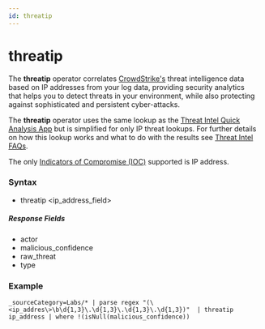 ```yaml
---
id: threatip
---
```


# threatip

The **threatip** operator
correlates [CrowdStrike's](https://www.crowdstrike.com/sumologic/ "https://www.crowdstrike.com/sumologic/") threat
intelligence data based on IP addresses from your log data, providing
security analytics that helps you to detect threats in your environment,
while also protecting against sophisticated and persistent
cyber-attacks.

The **threatip** operator uses the same lookup as the [Threat Intel
Quick Analysis
App](../../../07Sumo-Logic-Apps/22Security_and_Threat_Detection/Threat_Intel_Quick_Analysis/01Threat-Intel-Quick-Analysis-App-Dashboard.md "Install the Threat Intel Quick Analysis App and view the Dashboards") but
is simplified for only IP threat lookups. For further details on how
this lookup works and what to do with the results see [Threat Intel
FAQs](../../../07Sumo-Logic-Apps/22Security_and_Threat_Detection/Threat_Intel_Quick_Analysis/03_Threat-Intel-FAQ.md "Threat Intel FAQ").

The only [Indicators of Compromise
(IOC)](../../../07Sumo-Logic-Apps/22Security_and_Threat_Detection/Threat_Intel_Quick_Analysis/03_Threat-Intel-FAQ.md "Threat Intel FAQ")
supported is IP address.

### Syntax

* threatip \<ip_address_field\>

##### Response Fields

* actor
* malicious_confidence
* raw_threat
* type

### Example

`_sourceCategory=Labs/* | parse regex "(\<ip_addres\>\b\d{1,3}\.\d{1,3}\.\d{1,3}\.\d{1,3})"  | threatip ip_address | where !(isNull(malicious_confidence))`

 
